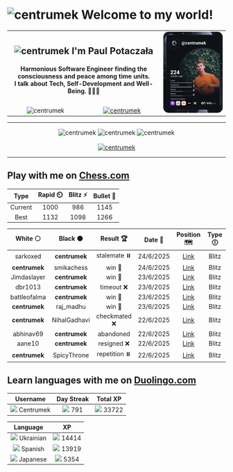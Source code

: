 <h1>
  <img
    src="https://emojis.slackmojis.com/emojis/images/1531849430/4246/blob-sunglasses.gif"
    width="30"
    alt="centrumek"
  />
  Welcome to my world!
</h1>

<table>
  <tbody>
    <tr>
      <td align="center" width="70%" colspan="2">
        <h2>
          <img
            src="https://raw.githubusercontent.com/MartinHeinz/MartinHeinz/master/wave.gif"
            width="30px"
            alt="centrumek"
          />
          I'm Paul Potaczała
        </h2>
        <h4>
          Harmonious Software Engineer finding the consciousness and peace among time units.
          <br/>
          I talk about Tech, Self-Development and Well-Being. 🌿🧘🚀
        </h4>
      </td>
      <td width="30%" rowspan="2">
        <a href="https://app.daily.dev/centrumek">
          <img
            src="./devcard.svg"
            alt="centrumek"
          />
        </a>
      </td>
    </tr>
    <tr align="center">
      <td>
        <img
          src="https://komarev.com/ghpvc/?username=centrumek&label=visitors&color=0e75b6&style=flat"
          alt="centrumek"
        >
      </td>
      <td>
        <a href="https://stackoverflow.com/users/14496012/centrumek">
          <img
            src="https://stackoverflow.com/users/flair/14496012.png?theme=dark"
            alt="centrumek"
          >
        </a>
      </td>
    </tr>
  </tbody>
</table>

---
<div align="center">
  <img 
    src="https://github-readme-stats.vercel.app/api?username=centrumek&show_icons=true&count_private=true&theme=dark&hide_border=true&hide=issues,contribs&bg_color=00000000"
    alt="centrumek"
  />
  <img
    src="https://github-readme-stats.vercel.app/api/top-langs/?username=centrumek&layout=compact&hide_border=true&theme=dark&bg_color=00000000&langs_count=6&exclude_repo=air-statistic-app"
    alt="centrumek"
  />
  <img 
    src="https://github-readme-streak-stats.herokuapp.com?user=centrumek&theme=dark&hide_border=true&background=FFFFFF00"
    alt="centrumek"
  />
  <br/>
  <br/>
  <a href="https://www.buymeacoffee.com/centrumek">
    <img
      src="https://cdn.buymeacoffee.com/buttons/v2/default-orange.png"
      height="50"
      width="210"
      alt="centrumek"
    />
  </a>
</div>

---

## Play with me on [Chess.com](https://www.chess.com/member/centrumek)

<div align="center">
<!--START_SECTION:chessStats-->
<!-- Automatically generated with https://github.com/Balastrong/chess-stats-action -->

| Type | Rapid ⏲️ | Blitz ⚡ | Bullet 🔫 |
|:---:|:---:|:---:|:---:|
| Current | 1000 | 986 | 1145 |
| Best | 1132 | 1098 | 1266 |

| White ⚪ | Black ⚫ | Result 🏆 | Date 📅 | Position 🗺️ | Type 🕕 |
|:---:|:---:|:---:|:---:|:---:|:---:|
| sarkoxed | **centrumek** | stalemate ⏸️ | 24/6/2025 | <a href="http://www.ee.unb.ca/cgi-bin/tervo/fen.pl?select=8/8/8/8/8/4b1k1/7p/7K w - - 2 63">Link</a> | Blitz |
| **centrumek** | smikachess | win 🥇 | 24/6/2025 | <a href="http://www.ee.unb.ca/cgi-bin/tervo/fen.pl?select=4k1r1/2R1R3/pr6/1p5p/1P6/P5p1/2P2b1P/1K6 b - - 7 36">Link</a> | Blitz |
| Jimdaslayer | **centrumek** | win 🥇 | 23/6/2025 | <a href="http://www.ee.unb.ca/cgi-bin/tervo/fen.pl?select=4r3/7k/4brp1/pp5p/n2P4/3K3P/6N1/6R1 w - - 0 41">Link</a> | Blitz |
| dbr1013 | **centrumek** | timeout ❌ | 23/6/2025 | <a href="http://www.ee.unb.ca/cgi-bin/tervo/fen.pl?select=1k6/p6R/1p6/2ppP3/8/1P3K1P/P7/8 b - - 0 38">Link</a> | Blitz |
| battleofalma | **centrumek** | win 🥇 | 23/6/2025 | <a href="http://www.ee.unb.ca/cgi-bin/tervo/fen.pl?select=2k4r/pp3p2/2p1r3/2qp1Q1p/8/6P1/PPK3P1/5R2 w - - 0 25">Link</a> | Blitz |
| **centrumek** | raj_madhu | win 🥇 | 23/6/2025 | <a href="http://www.ee.unb.ca/cgi-bin/tervo/fen.pl?select=4k3/2Q5/b3R1p1/3pKpPp/3P1P1P/8/8/8 b - - 4 54">Link</a> | Blitz |
| **centrumek** | NihalGadhavi | checkmated ❌ | 22/6/2025 | <a href="http://www.ee.unb.ca/cgi-bin/tervo/fen.pl?select=r5k1/ppp2ppp/8/1B5n/1P6/P5rP/2P2q1K/R6R w - - 2 26">Link</a> | Blitz |
| abhinav69 | **centrumek** | abandoned  | 22/6/2025 | <a href="http://www.ee.unb.ca/cgi-bin/tervo/fen.pl?select=2R5/3Q4/8/2pk4/8/2P5/1P6/2K5 b - - 0 49">Link</a> | Blitz |
| aane10 | **centrumek** | resigned ❌ | 22/6/2025 | <a href="http://www.ee.unb.ca/cgi-bin/tervo/fen.pl?select=8/1p6/p2k4/P1P2K1p/1PP5/6P1/8/8 b - - 0 43">Link</a> | Blitz |
| **centrumek** | SpicyThrone | repetition ⏸️ | 22/6/2025 | <a href="http://www.ee.unb.ca/cgi-bin/tervo/fen.pl?select=6k1/5p1p/4pQp1/3p2PP/5PK1/6R1/8/3q4 w - - 13 54">Link</a> | Blitz |

<!--END_SECTION:chessStats-->
</div>

## Learn languages with me on [Duolingo.com](https://www.duolingo.com/profile/Centrumek)

<div align="center">
<!--START_SECTION:duolingoStats-->
<!-- Automatically generated with https://github.com/centrumek/duolingo-readme-stats-->

| Username | Day Streak | Total XP |
|:---:|:---:|:---:|
| <img src="https://raw.githubusercontent.com/centrumek/duolingo-readme-stats/main/assets/duolingo.png" height="12"> Centrumek | <img src="https://raw.githubusercontent.com/centrumek/duolingo-readme-stats/main/assets/streakinactive.svg" height="12"> 791 | <img src="https://raw.githubusercontent.com/centrumek/duolingo-readme-stats/main/assets/xp.svg" height="12"> 33722 | <img src="https://raw.githubusercontent.com/centrumek/duolingo-readme-stats/main/assets/xp.svg" height="12"> 0 |

| Language | XP |
|:---:|:---:|
| <img src="https://raw.githubusercontent.com/centrumek/duolingo-readme-stats/main/assets/langs/ukrainian.svg" height="12"> Ukrainian | <img src="https://raw.githubusercontent.com/centrumek/duolingo-readme-stats/main/assets/xp.svg" height="12"> 14414 |
| <img src="https://raw.githubusercontent.com/centrumek/duolingo-readme-stats/main/assets/langs/spanish.svg" height="12"> Spanish | <img src="https://raw.githubusercontent.com/centrumek/duolingo-readme-stats/main/assets/xp.svg" height="12"> 13919 |
| <img src="https://raw.githubusercontent.com/centrumek/duolingo-readme-stats/main/assets/langs/japanese.svg" height="12"> Japanese | <img src="https://raw.githubusercontent.com/centrumek/duolingo-readme-stats/main/assets/xp.svg" height="12"> 5354 |

<!--END_SECTION:duolingoStats-->
</div>
<!--
**centrumek/centrumek** is a ✨ _special_ ✨ repository because its `README.md` (this file) appears on your GitHub profile.

Here are some ideas to get you started:

- 🔭 I’m currently working on ...
- 🌱 I’m currently learning ...
- 👯 I’m looking to collaborate on ...
- 🤔 I’m looking for help with ...
- 💬 Ask me about ...
- 📫 How to reach me: ...
- 😄 Pronouns: ...
- ⚡ Fun fact: ...
-->
